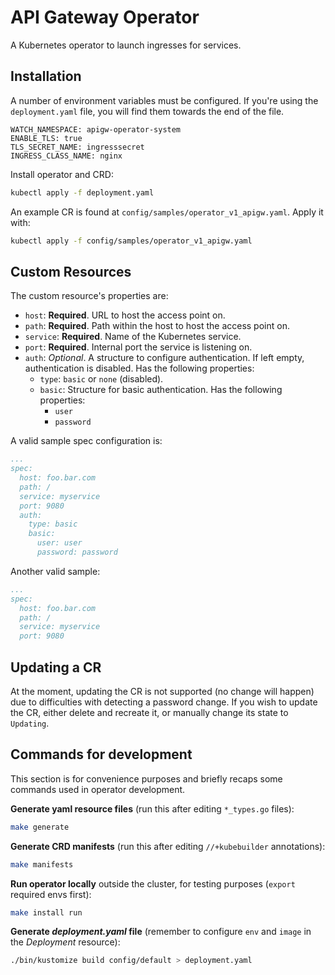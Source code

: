 # API Gateway Operator

A Kubernetes operator to launch ingresses for services.

## Installation
A number of environment variables must be configured. If you're using the `deployment.yaml` file, you will find them towards the end of the file.
```
WATCH_NAMESPACE: apigw-operator-system
ENABLE_TLS: true
TLS_SECRET_NAME: ingresssecret
INGRESS_CLASS_NAME: nginx
```

Install operator and CRD:
```sh
kubectl apply -f deployment.yaml
```

An example CR is found at `config/samples/operator_v1_apigw.yaml`. Apply it with:
```sh
kubectl apply -f config/samples/operator_v1_apigw.yaml
```

## Custom Resources
The custom resource's properties are:

- `host`: **Required**. URL to host the access point on.
- `path`: **Required**. Path within the host to host the access point on.
- `service`: **Required**. Name of the Kubernetes service.
- `port`: **Required**. Internal port the service is listening on.
- `auth`: *Optional*. A structure to configure authentication. If left empty, authentication is disabled. Has the following properties:
  - `type`: `basic` or `none` (disabled).
  - `basic`: Structure for basic authentication. Has the following properties:
    - `user`
    - `password`

A valid sample spec configuration is:
``` yaml
...
spec:
  host: foo.bar.com
  path: /
  service: myservice
  port: 9080
  auth:
    type: basic
    basic:
      user: user
      password: password
```

Another valid sample:
``` yaml
...
spec:
  host: foo.bar.com
  path: /
  service: myservice
  port: 9080
```

## Updating a CR
At the moment, updating the CR is not supported (no change will happen) due to difficulties with detecting a password change. If you wish to update the CR, either delete and recreate it, or manually change its state to `Updating`.

## Commands for development
This section is for convenience purposes and briefly recaps some commands used in operator development.

**Generate yaml resource files** (run this after editing `*_types.go` files):
```sh
make generate
```

**Generate CRD manifests** (run this after editing `//+kubebuilder` annotations):
```sh
make manifests
```

**Run operator locally** outside the cluster, for testing purposes (`export` required envs first):
```sh
make install run
```

**Generate *deployment.yaml* file** (remember to configure `env` and `image` in the *Deployment* resource):
```sh
./bin/kustomize build config/default > deployment.yaml
```
